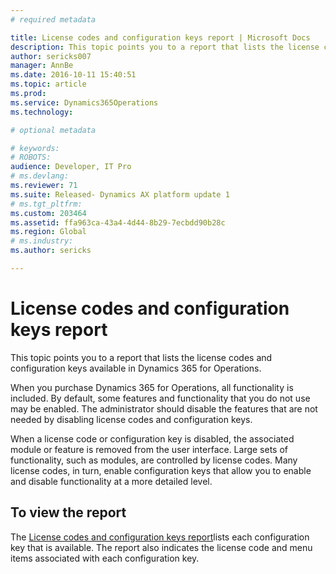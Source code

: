 ```yaml
---
# required metadata

title: License codes and configuration keys report | Microsoft Docs
description: This topic points you to a report that lists the license codes and configuration keys available in Dynamics 365 for Operations.
author: sericks007
manager: AnnBe
ms.date: 2016-10-11 15:40:51
ms.topic: article
ms.prod: 
ms.service: Dynamics365Operations
ms.technology: 

# optional metadata

# keywords: 
# ROBOTS: 
audience: Developer, IT Pro
# ms.devlang: 
ms.reviewer: 71
ms.suite: Released- Dynamics AX platform update 1
# ms.tgt_pltfrm: 
ms.custom: 203464
ms.assetid: ffa963ca-43a4-4d44-8b29-7ecbdd90b28c
ms.region: Global
# ms.industry: 
ms.author: sericks

---
```


# License codes and configuration keys report

This topic points you to a report that lists the license codes and configuration keys available in Dynamics 365 for Operations.

When you purchase Dynamics 365 for Operations, all functionality is included. By default, some features and functionality that you do not use may be enabled. The administrator should disable the features that are not needed by disabling license codes and configuration keys.

When a license code or configuration key is disabled, the associated module or feature is removed from the user interface. Large sets of functionality, such as modules, are controlled by license codes. Many license codes, in turn, enable configuration keys that allow you to enable and disable functionality at a more detailed level.

## To view the report
The [License codes and configuration keys report](https://mbs.microsoft.com/customersource/northamerica/AX/downloads/reports/axtechrefrep)lists each configuration key that is available. The report also indicates the license code and menu items associated with each configuration key.


